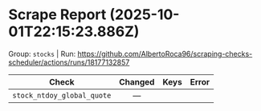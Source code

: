 # Scrape Report (2025-10-01T22:15:23.886Z)

Group: `stocks`  |  Run: https://github.com/AlbertoRoca96/scraping-checks-scheduler/actions/runs/18177132857

| Check | Changed | Keys | Error |
|---|:---:|:--|:--|
| `stock_ntdoy_global_quote` | — |  |  |
